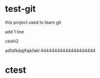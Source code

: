 # test-git
this project used to learn git

add 1 line





ceshi2


adfafkdajlfajkfakl
44444444444444444444
# ctest
